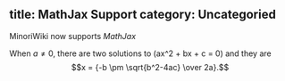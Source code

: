 title: MathJax Support 
category: Uncategoried
---

MinoriWiki now supports _MathJax_

When $a \ne 0$, there are two solutions to \(ax^2 + bx + c = 0\) and they are
$$x = {-b \pm \sqrt{b^2-4ac} \over 2a}.$$


